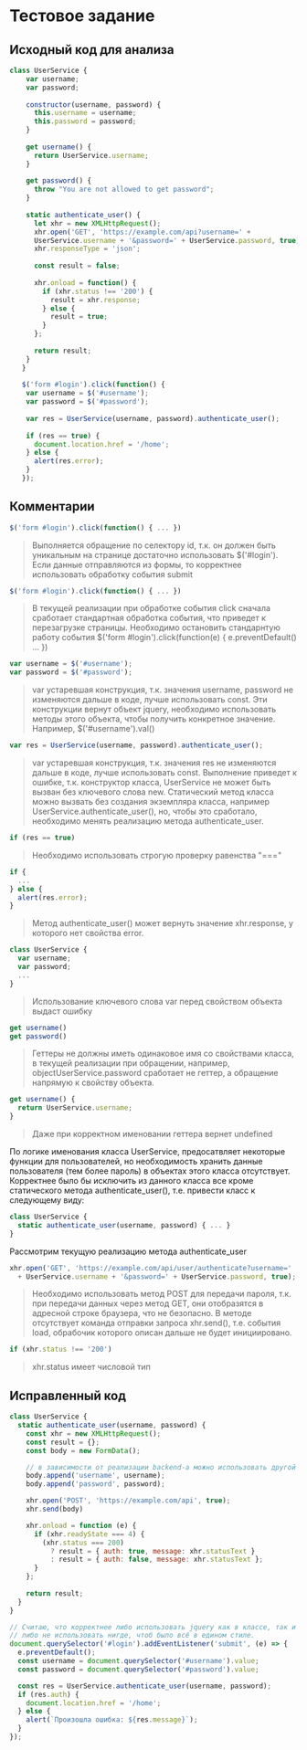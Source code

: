 # Тестовое задание

## Исходный код для анализа
```javascript
class UserService {
    var username; 
    var password; 
  
    constructor(username, password) {
      this.username = username;
      this.password = password;
    }
  
    get username() { 
      return UserService.username; 
    }  
  
    get password() { 
      throw "You are not allowed to get password";
    }
  
    static authenticate_user() {
      let xhr = new XMLHttpRequest();
      xhr.open('GET', 'https://example.com/api?username=' + 
      UserService.username + '&password=' + UserService.password, true);
      xhr.responseType = 'json';
  
      const result = false;
      
      xhr.onload = function() {
        if (xhr.status !== '200') {
          result = xhr.response;
        } else {
          result = true;
        }
      };
  
      return result;
    }
   }
  
   $('form #login').click(function() {
    var username = $('#username'); 
    var password = $('#password');
  
    var res = UserService(username, password).authenticate_user();
  
    if (res == true) {
      document.location.href = '/home';
    } else {
      alert(res.error);
    }
   });
```

## Комментарии

```javascript
$('form #login').click(function() { ... })
```
> Выполняется обращение по селектору id, т.к. он должен быть уникальным на странице достаточно использовать $('#login').
> Если данные отправляются из формы, то корректнее использовать обработку события submit

```javascript
$('form #login').click(function() { ... })
```
> В текущей реализации при обработке события click сначала сработает стандартная обработка события, что приведет к перезагрузке страницы.
> Необходимо остановить стандарнтую работу события $('form #login').click(function(e) { e.preventDefault() ... })

```javascript
var username = $('#username'); 
var password = $('#password');
```
> var устаревшая конструкция, т.к. значения username, password не изменяются дальше в коде, лучше использовать const.
> Эти конструкции вернут объект jquery, необходимо использовать методы этого объекта, чтобы получить конкретное значение. Например, $('#username').val()

```javascript
var res = UserService(username, password).authenticate_user();
```
> var устаревшая конструкция, т.к. значения res не изменяются дальше в коде, лучше использовать const.
> Выполнение приведет к ошибке, т.к. конструктор класса, UserService не может быть вызван без ключевого слова new. Статический метод класса можно вызвать без создания экземпляра класса, например UserService.authenticate_user(), но, чтобы это сработало, необходимо менять реализацию метода authenticate_user.

```javascript
if (res == true)
```
> Необходимо использовать строгую проверку равенства "==="

```javascript
if {
  ...
} else { 
  alert(res.error); 
}
```
> Метод authenticate_user() может вернуть значение xhr.response, у которого нет свойства error.

```javascript
class UserService { 
  var username; 
  var password;
  ...
}
```
> Использование ключевого слова var перед свойством объекта выдаст ошибку

```javascript
get username() 
get password()
```
> Геттеры не должны иметь одинаковое имя со свойствами класса, в текущей реализации при обращении, например, objectUserService.password сработает не геттер, а обращение напрямую к свойству объекта.

```javascript
get username() { 
  return UserService.username; 
} 
```
> Даже при корректном именовании геттера вернет undefined

По логике именования класса UserService, предосатвляет некоторые функции для пользователей, но необходимость хранить данные пользователя (тем более пароль) в объектах этого класса отсутствует. 
Корректнее было бы исключить из данного класса все кроме статического метода authenticate_user(), т.е. привести класс к следующему виду:
```javascript
class UserService {
  static authenticate_user(username, password) { ... }
}
```
Рассмотрим текущую реализацию метода authenticate_user
```javascript
xhr.open('GET', 'https://example.com/api/user/authenticate?username=' 
  + UserService.username + '&password=' + UserService.password, true);
```
> Необходимо использовать метод POST для передачи пароля, т.к. при передачи данных через метод GET, они отобразятся в адресной строке браузера, что не безопасно.
> В методе отсутствует команда отправки запроса xhr.send(), т.е. события load, обрабочик которого описан дальше не будет инициировано.

```javascript
if (xhr.status !== '200')
```
> xhr.status имеет числовой тип

## Исправленный код
```javascript
class UserService {
  static authenticate_user(username, password) {
    const xhr = new XMLHttpRequest();
    const result = {};
    const body = new FormData();

    // в зависимости от реализации backend-а можно использовать другой способ формирования body, например JSON
    body.append('username', username);
    body.append('password', password);

    xhr.open('POST', 'https://example.com/api', true);
    xhr.send(body)

    xhr.onload = function (e) {
      if (xhr.readyState === 4) {
        (xhr.status === 200)
          ? result = { auth: true, message: xhr.statusText }
          : result = { auth: false, message: xhr.statusText };
      }
    };
      
    return result;
  }
}

// Считаю, что корректнее либо использовать jquery как в классе, так и в основном коде,
// либо не использовать нигде, чтоб было всё в едином стиле. 
document.querySelector('#login').addEventListener('submit', (e) => {
  e.preventDefault();
  const username = document.querySelector('#username').value;
  const password = document.querySelector('#password').value;

  const res = UserService.authenticate_user(username, password);
  if (res.auth) {
    document.location.href = '/home';
  } else {
    alert(`Произошла ошибка: ${res.message}`);
  }
});
```